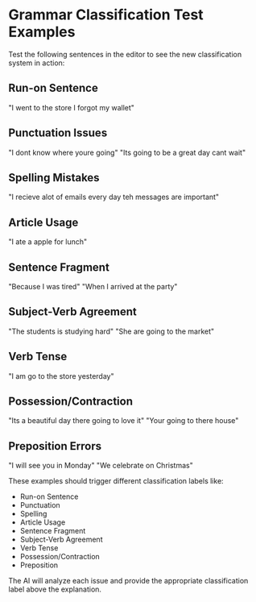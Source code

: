 # Grammar Classification Test Examples

Test the following sentences in the editor to see the new classification system in action:

## Run-on Sentence
"I went to the store I forgot my wallet"

## Punctuation Issues
"I dont know where youre going"
"Its going to be a great day cant wait"

## Spelling Mistakes
"I recieve alot of emails every day teh messages are important"

## Article Usage
"I ate a apple for lunch"

## Sentence Fragment
"Because I was tired"
"When I arrived at the party"

## Subject-Verb Agreement
"The students is studying hard"
"She are going to the market"

## Verb Tense
"I am go to the store yesterday"

## Possession/Contraction
"Its a beautiful day there going to love it"
"Your going to there house"

## Preposition Errors
"I will see you in Monday"
"We celebrate on Christmas"

These examples should trigger different classification labels like:
- Run-on Sentence
- Punctuation
- Spelling  
- Article Usage
- Sentence Fragment
- Subject-Verb Agreement
- Verb Tense
- Possession/Contraction
- Preposition

The AI will analyze each issue and provide the appropriate classification label above the explanation. 
